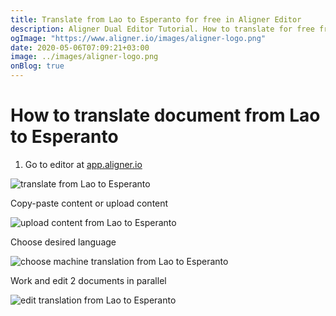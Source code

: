 ```yaml
---
title: Translate from Lao to Esperanto for free in Aligner Editor
description: Aligner Dual Editor Tutorial. How to translate for free from Lao to Esperanto. Aligner is multilingual document management platform. 
ogImage: "https://www.aligner.io/images/aligner-logo.png"
date: 2020-05-06T07:09:21+03:00
image: ../images/aligner-logo.png
onBlog: true
---
```


# How to translate document from Lao to Esperanto

1. Go to editor at [app.aligner.io](https://app.aligner.io "Aligner App web page")

![translate from Lao to Esperanto](../aligner-blank-editor.png "translate from Lao to Esperanto")

Copy-paste content or upload content

![upload content from Lao to Esperanto](../aligner-uploaded-document.png "upload content from Lao to Esperanto")

Choose desired language

![choose machine translation from Lao to Esperanto](../aligner-language-dropdown.png "choose machine translation from Lao to Esperanto")

Work and edit 2 documents in parallel

![edit translation from Lao to Esperanto](../aligner-double-sitded-editor.png "edit translation from Lao to Esperanto")

